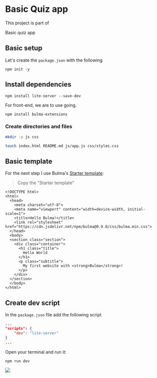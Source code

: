 # Basic Quiz app

This project is part of 

Basic quiz app

## Basic setup

Let's create the `package.json` with the following


```
npm init -y
```


## Install dependencies

```
npm install lite-server --save-dev
```
For front-end, we are to use going. 

``` 
npm install bulma-extensions
```

### Create directories and files

```bash
mkdir -p js css
```

```bash
touch index.html README.md js/app.js css/styles.css
```

## Basic template

For the next step I use Bulma's [Starter template](https://bulma.io/documentation/overview/start/): 

> Copy the "Starter template"

```htmlmixed=
<!DOCTYPE html>
<html>
  <head>
    <meta charset="utf-8">
    <meta name="viewport" content="width=device-width, initial-scale=1">
    <title>Hello Bulma!</title>
    <link rel="stylesheet" href="https://cdn.jsdelivr.net/npm/bulma@0.9.0/css/bulma.min.css">
  </head>
  <body>
  <section class="section">
    <div class="container">
      <h1 class="title">
        Hello World
      </h1>
      <p class="subtitle">
        My first website with <strong>Bulma</strong>!
      </p>
    </div>
  </section>
  </body>
</html>
```

## Create dev script 

In the `package.json` file add the following script

```json
...
"scripts": {
    "dev": "lite-server"
}
...
```

Open your terminal and run it:

```bash
npm run dev
```

![](https://i.imgur.com/DayBXRe.png)
